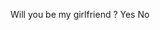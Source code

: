 <style> #n { position: absolute; top:100px; left: 50px; background-color: red; color: black; } #y { position: absolute; top:100px; left: 100px; background-color: green; color: black; } </style> <title> Will you be my girlfriend</title>
Will you be my girlfriend ?
Yes No <script> var i=0; function myFunction(){ document.getElementById("n").style.left = (Math.random() * 500) + "px"; document.getElementById("n").style.top = (Math.random() * 500) + "px"; } </script> <script> function myyesFunction() { alert("BETTER LUCK NEXT TIME...."); } </script>

